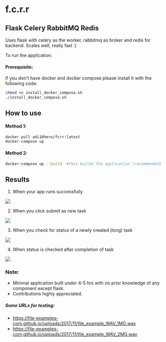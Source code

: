 # f.c.r.r
## Flask Celery RabbitMQ Redis


Uses flask with celery as the worker, rabbitmq as broker and redis for backend.
Scales well, really fast :)

To run the application: 

#### Prerequisite:
If you don't have docker and docker compose please install it with the following code:
```sh
chmod +x install_docker_compose.sh
./install_docker_compose.sh
```

## How to use
#### Method 1: 
```sh
docker pull adi10hero/fcrr:latest
docker-compose up
```

#### Method 2:
```sh
docker-compose up --build  #this builds the application (recommended)
```

## Results

1. When your app runs successfully 
<image src='images/task_1.png'>

2. When you click submit as new task
<image src='images/task_2.png'>

3. When you check for status of a newly created (long) task
<image src='images/task_3.png'>

4. When status is checked after completion of task
<image src='images/task_5.png'>

### Note:
- Minimal application built under 4-5 hrs with no prior knowledge of any component except flask.
- Contributions highly appreciated.

##### Some URLs for testing:
- https://file-examples-com.github.io/uploads/2017/11/file_example_WAV_1MG.wav
- https://file-examples-com.github.io/uploads/2017/11/file_example_WAV_2MG.wav

